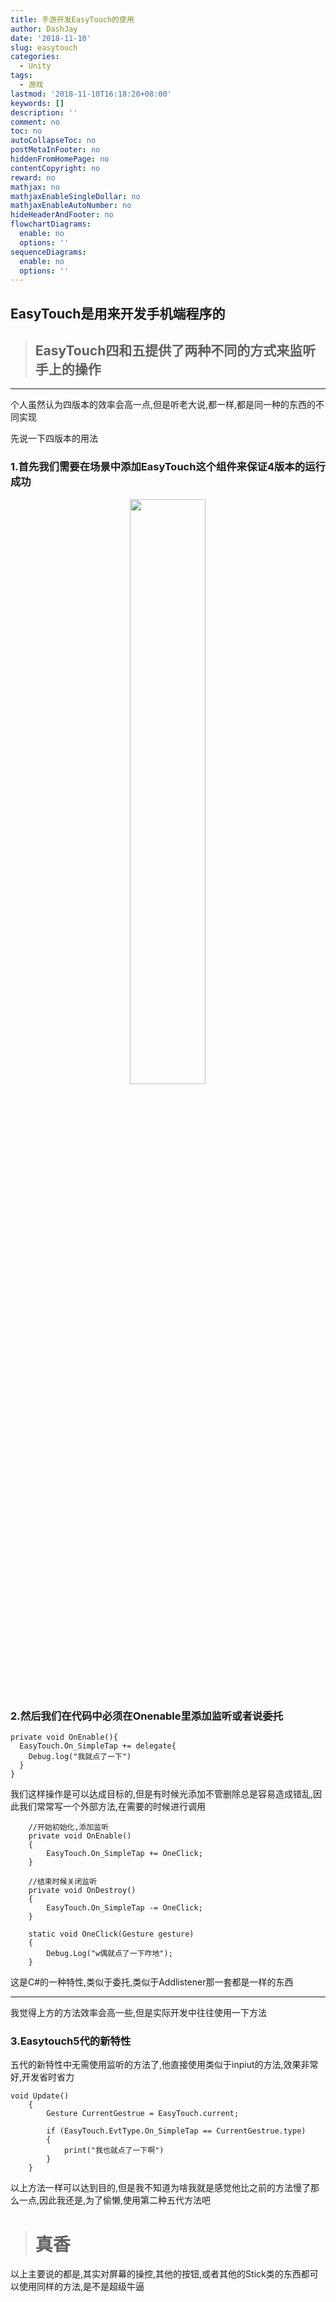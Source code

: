 ```yaml
---
title: 手游开发EasyTouch的使用
author: DashJay
date: '2018-11-10'
slug: easytouch
categories:
  - Unity
tags:
  - 游戏
lastmod: '2018-11-10T16:18:20+08:00'
keywords: []
description: ''
comment: no
toc: no
autoCollapseToc: no
postMetaInFooter: no
hiddenFromHomePage: no
contentCopyright: no
reward: no
mathjax: no
mathjaxEnableSingleDollar: no
mathjaxEnableAutoNumber: no
hideHeaderAndFooter: no
flowchartDiagrams:
  enable: no
  options: ''
sequenceDiagrams:
  enable: no
  options: ''
---
```


## EasyTouch是用来开发手机端程序的

> ## EasyTouch四和五提供了两种不同的方式来监听手上的操作
- - - -

个人虽然认为四版本的效率会高一点,但是听老大说,都一样,都是同一种的东西的不同实现

先说一下四版本的用法

### 1.首先我们需要在场景中添加EasyTouch这个组件来保证4版本的运行成功
<center><img src="/post/2018-11-10-easytouch_files/屏幕快照 2018-11-10 20.15.40.png" alt="" width="49%"/></center>


### 2.然后我们在代码中必须在Onenable里添加监听或者说委托

```
private void OnEnable(){
  EasyTouch.On_SimpleTap += delegate{
    Debug.log("我就点了一下")
  }
}
```

我们这样操作是可以达成目标的,但是有时候光添加不管删除总是容易造成错乱,因此我们常常写一个外部方法,在需要的时候进行调用

```
    //开始初始化,添加监听
    private void OnEnable()
    {
        EasyTouch.On_SimpleTap += OneClick;
    }

    //结束时候关闭监听
    private void OnDestroy()
    {
        EasyTouch.On_SimpleTap -= OneClick;
    }

    static void OneClick(Gesture gesture)
    {
        Debug.Log("w偶就点了一下咋地");
    }
```

这是C#的一种特性,类似于委托,类似于Addlistener那一套都是一样的东西
- - - - 
我觉得上方的方法效率会高一些,但是实际开发中往往使用一下方法

### 3.Easytouch5代的新特性

五代的新特性中无需使用监听的方法了,他直接使用类似于inpiut的方法,效果非常好,开发省时省力

```
void Update()
    {
        Gesture CurrentGestrue = EasyTouch.current;

        if (EasyTouch.EvtType.On_SimpleTap == CurrentGestrue.type)
        {
            print("我也就点了一下啊")
        } 
    }
```
以上方法一样可以达到目的,但是我不知道为啥我就是感觉他比之前的方法慢了那么一点,因此我还是,为了偷懒,使用第二种五代方法吧

> # 真香

以上主要说的都是,其实对屏幕的操控,其他的按钮,或者其他的Stick类的东西都可以使用同样的方法,是不是超级牛逼

